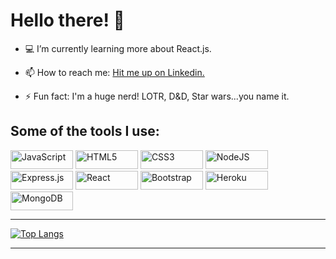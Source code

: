 <h1>Hello there! 👋 </h1> 

- :computer: I’m currently learning more about React.js.

- 📫 How to reach me: [Hit me up on Linkedin.](https://www.linkedin.com/in/aleksandar-m-trifunovic/)

- ⚡ Fun fact: I'm a huge nerd! LOTR, D&D, Star wars...you name it. 


<h2>Some of the tools I use:</h2>
<p float="left">
<img alt="JavaScript" src="https://img.shields.io/badge/javascript%20-%23323330.svg?&style=for-the-badge&logo=javascript&logoColor=%23F7DF1E" width="100" height="30"/> <img alt="HTML5" src="https://img.shields.io/badge/html5%20-%23E34F26.svg?&style=for-the-badge&logo=html5&logoColor=white" width="100" height="30"/> <img alt="CSS3" src="https://img.shields.io/badge/css3%20-%231572B6.svg?&style=for-the-badge&logo=css3&logoColor=white" width="100" height="30"/> <img alt="NodeJS" src="https://img.shields.io/badge/node.js%20-%2343853D.svg?&style=for-the-badge&logo=node.js&logoColor=white" width="100" height="30"/> <img alt="Express.js" src="https://img.shields.io/badge/express.js%20-%23404d59.svg?&style=for-the-badge" width="100" height="30"/> <img alt="React" src="https://img.shields.io/badge/react%20-%2320232a.svg?&style=for-the-badge&logo=react&logoColor=%2361DAFB" width="100" height="30"> <img alt="Bootstrap" src="https://img.shields.io/badge/bootstrap%20-%23563D7C.svg?&style=for-the-badge&logo=bootstrap&logoColor=white" width="100" height="30"/> <img alt="Heroku" src="https://img.shields.io/badge/heroku%20-%23430098.svg?&style=for-the-badge&logo=heroku&logoColor=white" width="100" height="30"/> <img alt="MongoDB" src ="https://img.shields.io/badge/MongoDB-%234ea94b.svg?&style=for-the-badge&logo=mongodb&logoColor=white" width="100" height="30"/>
</p>







___________________________________________________________________________________________________________________________________________________________________________________

[![Top Langs](https://github-readme-stats.vercel.app/api/top-langs/?username=Aleks-Trifunovic&layout=compact)](https://github.com/Aleks-Trifunovic/github-readme-stats)

___________________________________________________________________________________________________________________________________________________________________________________
